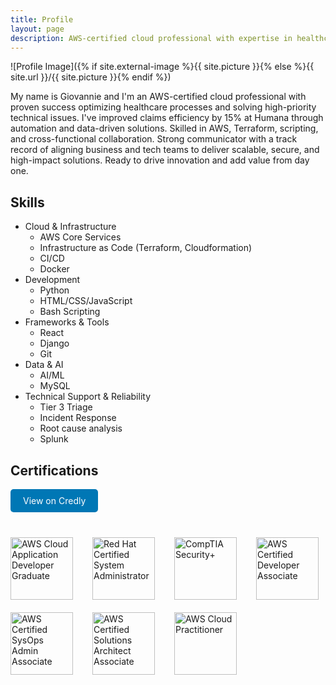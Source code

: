 ```yaml
---
title: Profile
layout: page
description: AWS-certified cloud professional with expertise in healthcare process optimization, automation, and cloud solutions
---
```

![Profile Image]({% if site.external-image %}{{ site.picture }}{% else %}{{ site.url }}/{{ site.picture }}{% endif %})

<p>My name is Giovannie and I'm an AWS-certified cloud professional with proven success optimizing healthcare processes and solving high-priority technical issues.  I've improved claims efficiency by 15% at Humana through automation and data-driven solutions. Skilled in AWS, Terraform, scripting, and cross-functional collaboration. Strong communicator with a track record of aligning business and tech teams to deliver scalable, secure, and high-impact solutions. Ready to drive innovation and add value from day one.</p>

<h2>Skills</h2>

<ul class="skill-list">
    <li>Cloud & Infrastructure
        <ul>
            <li>AWS Core Services</li>
			<li>Infrastructure as Code (Terraform, Cloudformation)</li>
			<li>CI/CD</li>
            <li>Docker</li>
        </ul>
    </li>
    <li>Development
        <ul>
            <li>Python</li>
            <li>HTML/CSS/JavaScript</li>
            <li>Bash Scripting</li>
        </ul>
    </li>
    <li>Frameworks & Tools
        <ul>
            <li>React</li>
            <li>Django</li>
            <li>Git</li>
        </ul>
    </li>
    <li>Data & AI
        <ul>
            <li>AI/ML</li>
            <li>MySQL</li>
        </ul>
    </li>
    <li>Technical Support & Reliability
        <ul>
            <li>Tier 3 Triage</li>
            <li>Incident Response</li>
            <li>Root cause analysis</li>
			<li>Splunk</li>
        </ul>
    </li>
</ul>

<section class="certifications">
    <h2>Certifications</h2>
    <div class="certs-container">
        <a href="https://www.credly.com/users/giovannie-encarnacion" class="credly-link">View on Credly</a>
        <div class="cert-grid">
            <img alt="AWS Cloud Application Developer Graduate" width="100px" src="https://images.credly.com/images/b709da03-24b0-4777-8393-f76c9131b893/blob"/>
            <img alt="Red Hat Certified System Administrator" width="100px" src="https://images.credly.com/images/572de0ba-2c59-4816-a59d-b0e1687e45ee/image.png" />
            <img alt="CompTIA Security+" width="100px" src="https://images.credly.com/size/340x340/images/80d8a06a-c384-42bf-ad36-db81bce5adce/blob" />
            <img alt="AWS Certified Developer Associate" width="100px" src="https://images.credly.com/size/340x340/images/b9feab85-1a43-4f6c-99a5-631b88d5461b/image.png" />
            <img alt="AWS Certified SysOps Admin Associate" width="100px" src="https://images.credly.com/size/340x340/images/f0d3fbb9-bfa7-4017-9989-7bde8eaf42b1/image.png" />
            <img alt="AWS Certified Solutions Architect Associate" width="100px" src="https://images.credly.com/size/340x340/images/0e284c3f-5164-4b21-8660-0d84737941bc/image.png" />
            <img alt="AWS Cloud Practitioner" width="100px" src="https://images.credly.com/size/340x340/images/00634f82-b07f-4bbd-a6bb-53de397fc3a6/image.png" />
        </div>
    </div>
</section>

<style>
.cert-grid {
    display: grid;
    grid-template-columns: repeat(auto-fit, minmax(100px, 1fr));
    gap: 20px;
    margin-top: 20px;
}

.credly-link {
    display: inline-block;
    margin-bottom: 20px;
    padding: 10px 20px;
    background-color: #0077b5;
    color: white;
    text-decoration: none;
    border-radius: 5px;
}
</style>

